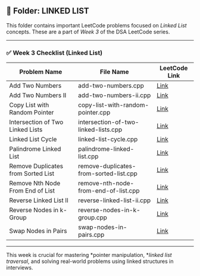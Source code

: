 ## 📂 Folder: LINKED LIST

This folder contains important LeetCode problems focused on *Linked List* concepts. These are a part of *Week 3* of the DSA LeetCode series.

---

### ✅ Week 3 Checklist (Linked List)

| Problem Name                                 | File Name                                  | LeetCode Link |
|----------------------------------------------|---------------------------------------------|---------------|
| Add Two Numbers                              | add-two-numbers.cpp                         | [Link](https://leetcode.com/problems/add-two-numbers) |
| Add Two Numbers II                           | add-two-numbers-ii.cpp                      | [Link](https://leetcode.com/problems/add-two-numbers-ii) |
| Copy List with Random Pointer                | copy-list-with-random-pointer.cpp           | [Link](https://leetcode.com/problems/copy-list-with-random-pointer) |
| Intersection of Two Linked Lists             | intersection-of-two-linked-lists.cpp        | [Link](https://leetcode.com/problems/intersection-of-two-linked-lists) |
| Linked List Cycle                            | linked-list-cycle.cpp                       | [Link](https://leetcode.com/problems/linked-list-cycle) |
| Palindrome Linked List                       | palindrome-linked-list.cpp                  | [Link](https://leetcode.com/problems/palindrome-linked-list) |
| Remove Duplicates from Sorted List           | remove-duplicates-from-sorted-list.cpp      | [Link](https://leetcode.com/problems/remove-duplicates-from-sorted-list) |
| Remove Nth Node From End of List             | remove-nth-node-from-end-of-list.cpp        | [Link](https://leetcode.com/problems/remove-nth-node-from-end-of-list) |
| Reverse Linked List II                       | reverse-linked-list-ii.cpp                  | [Link](https://leetcode.com/problems/reverse-linked-list-ii) |
| Reverse Nodes in k-Group                     | reverse-nodes-in-k-group.cpp                | [Link](https://leetcode.com/problems/reverse-nodes-in-k-group) |
| Swap Nodes in Pairs                          | swap-nodes-in-pairs.cpp                     | [Link](https://leetcode.com/problems/swap-nodes-in-pairs) |

---

This week is crucial for mastering *pointer manipulation, **linked list traversal*, and solving real-world problems using linked structures in interviews.
